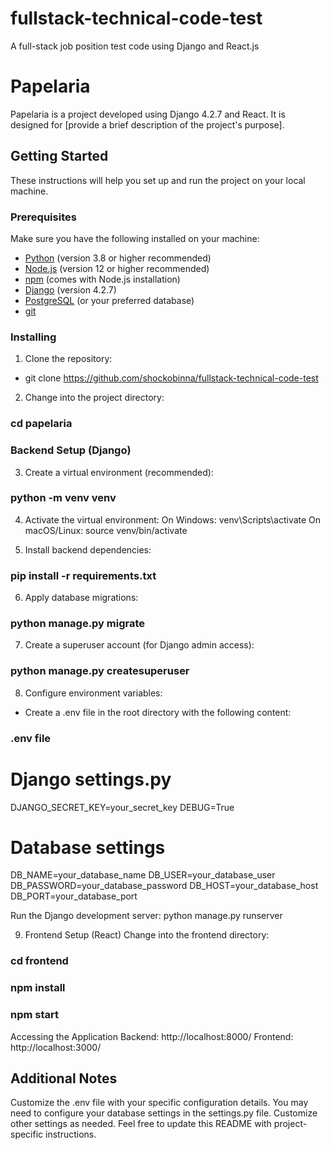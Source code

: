 # fullstack-technical-code-test
A full-stack job position test code using Django and React.js

# Papelaria

Papelaria is a project developed using Django 4.2.7 and React. It is designed for [provide a brief description of the project's purpose].

## Getting Started

These instructions will help you set up and run the project on your local machine.

### Prerequisites

Make sure you have the following installed on your machine:

- [Python](https://www.python.org/) (version 3.8 or higher recommended)
- [Node.js](https://nodejs.org/) (version 12 or higher recommended)
- [npm](https://www.npmjs.com/) (comes with Node.js installation)
- [Django](https://www.djangoproject.com/) (version 4.2.7)
- [PostgreSQL](https://www.postgresql.org/) (or your preferred database)
- [git](https://git-scm.com/)

### Installing

1. Clone the repository:


- git clone https://github.com/shockobinna/fullstack-technical-code-test

2. Change into the project directory: 
 ### cd papelaria


### Backend Setup (Django)

3. Create a virtual environment (recommended):
### python -m venv venv

4. Activate the virtual environment:
    On Windows: venv\Scripts\activate
    On macOS/Linux: source venv/bin/activate


5. Install backend dependencies:
### pip install -r requirements.txt

6. Apply database migrations:
### python manage.py migrate

7. Create a superuser account (for Django admin access):
### python manage.py createsuperuser


8. Configure environment variables:
- Create a .env file in the root directory with the following content:
### .env file

# Django settings.py
DJANGO_SECRET_KEY=your_secret_key
DEBUG=True

# Database settings
DB_NAME=your_database_name
DB_USER=your_database_user
DB_PASSWORD=your_database_password
DB_HOST=your_database_host
DB_PORT=your_database_port


Run the Django development server:
python manage.py runserver


9. Frontend Setup (React)
Change into the frontend directory:
### cd frontend
### npm install
### npm start


Accessing the Application
Backend: http://localhost:8000/
Frontend: http://localhost:3000/


## Additional Notes
Customize the .env file with your specific configuration details.
You may need to configure your database settings in the settings.py file.
Customize other settings as needed.
Feel free to update this README with project-specific instructions.


